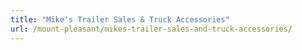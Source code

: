 ```yaml
---
title: "Mike's Trailer Sales & Truck Accessories"
url: /mount-pleasant/mikes-trailer-sales-and-truck-accessories/
---
```

